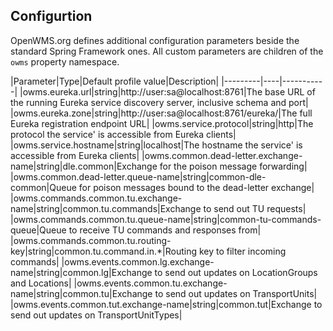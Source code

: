 ## Configurtion
OpenWMS.org defines additional configuration parameters beside the standard Spring Framework ones. All custom parameters are children of the
`owms` property namespace.

|Parameter|Type|Default profile value|Description|
|---------|----|-----------|
|owms.eureka.url|string|http://user:sa@localhost:8761|The base URL of the running Eureka service discovery server, inclusive schema and port|
|owms.eureka.zone|string|http://user:sa@localhost:8761/eureka/|The full Eureka registration endpoint URL|
|owms.service.protocol|string|http|The protocol the service' is accessible from Eureka clients|  
|owms.service.hostname|string|localhost|The hostname the service' is accessible from Eureka clients|
|owms.common.dead-letter.exchange-name|string|dle.common|Exchange for the poison message forwarding|
|owms.common.dead-letter.queue-name|string|common-dle-common|Queue for poison messages bound to the dead-letter exchange|
|owms.commands.common.tu.exchange-name|string|common.tu.commands|Exchange to send out TU requests|
|owms.commands.common.tu.queue-name|string|common-tu-commands-queue|Queue to receive TU commands and responses from|
|owms.commands.common.tu.routing-key|string|common.tu.command.in.*|Routing key to filter incoming commands|
|owms.events.common.lg.exchange-name|string|common.lg|Exchange to send out updates on LocationGroups and Locations|
|owms.events.common.tu.exchange-name|string|common.tu|Exchange to send out updates on TransportUnits|
|owms.events.common.tut.exchange-name|string|common.tut|Exchange to send out updates on TransportUnitTypes|
